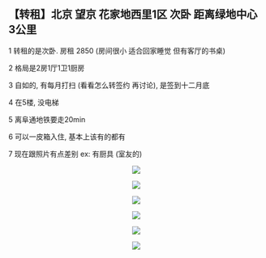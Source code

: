 
## 【转租】北京 望京 花家地西里1区 次卧 距离绿地中心3公里
1  转租的是次卧. 房租 2850 (房间很小 适合回家睡觉 但有客厅的书桌)

2 格局是2房1厅1卫1厨房

3 自如的, 有每月打扫 (看看怎么转签约 再讨论), 是签到十二月底

4 在5楼, 没电梯

5 离阜通地铁要走20min

6 可以一皮箱入住, 基本上该有的都有

7 现在跟照片有点差别 ex: 有厨具 (室友的)

<p align="center">
  <img src="https://github.com/BeeHuang/learn-from-work/blob/master/rent_1.jpg">
</p>

<p align="center">
  <img src="https://github.com/BeeHuang/learn-from-work/blob/master/rent_2.jpg">
</p>

<p align="center">
  <img src="https://github.com/BeeHuang/learn-from-work/blob/master/rent_3.jpg">
</p>

<p align="center">
  <img src="https://github.com/BeeHuang/learn-from-work/blob/master/rent_4.jpg">
</p>

<p align="center">
  <img src="https://github.com/BeeHuang/learn-from-work/blob/master/rent_5.jpg">
</p>

<p align="center">
  <img src="https://github.com/BeeHuang/learn-from-work/blob/master/rent_6.jpg">
</p>

